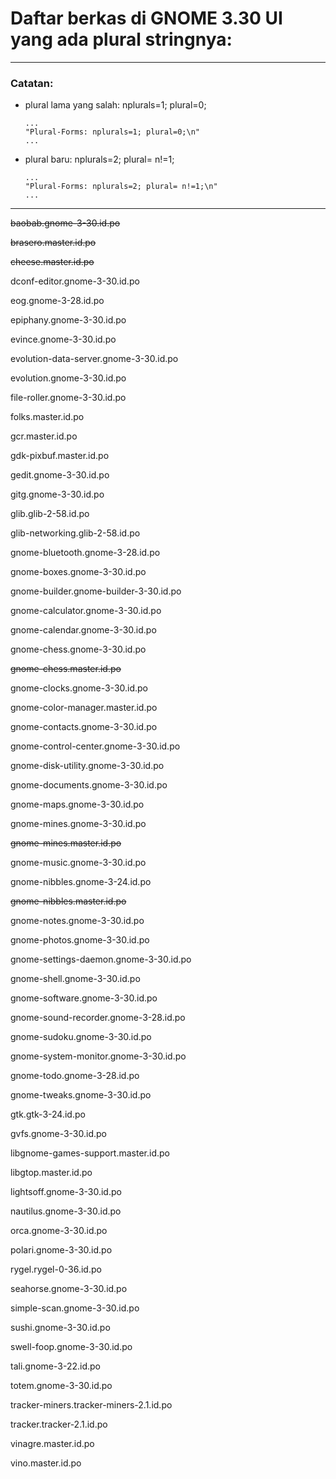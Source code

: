 # Daftar berkas di GNOME 3.30 UI yang ada plural stringnya:

___
### Catatan:

* plural lama yang salah: nplurals=1; plural=0;

	```
	...
	"Plural-Forms: nplurals=1; plural=0;\n"
	...
	```

* plural baru: nplurals=2; plural= n!=1;

	```
	...
	"Plural-Forms: nplurals=2; plural= n!=1;\n"
	...
	```

___

~~baobab.gnome-3-30.id.po~~

~~brasero.master.id.po~~

~~cheese.master.id.po~~

dconf-editor.gnome-3-30.id.po

eog.gnome-3-28.id.po

epiphany.gnome-3-30.id.po

evince.gnome-3-30.id.po

evolution-data-server.gnome-3-30.id.po

evolution.gnome-3-30.id.po

file-roller.gnome-3-30.id.po

folks.master.id.po

gcr.master.id.po

gdk-pixbuf.master.id.po

gedit.gnome-3-30.id.po

gitg.gnome-3-30.id.po

glib.glib-2-58.id.po

glib-networking.glib-2-58.id.po

gnome-bluetooth.gnome-3-28.id.po

gnome-boxes.gnome-3-30.id.po

gnome-builder.gnome-builder-3-30.id.po

gnome-calculator.gnome-3-30.id.po

gnome-calendar.gnome-3-30.id.po

gnome-chess.gnome-3-30.id.po

~~gnome-chess.master.id.po~~

gnome-clocks.gnome-3-30.id.po

gnome-color-manager.master.id.po

gnome-contacts.gnome-3-30.id.po

gnome-control-center.gnome-3-30.id.po

gnome-disk-utility.gnome-3-30.id.po

gnome-documents.gnome-3-30.id.po

gnome-maps.gnome-3-30.id.po

gnome-mines.gnome-3-30.id.po

~~gnome-mines.master.id.po~~

gnome-music.gnome-3-30.id.po

gnome-nibbles.gnome-3-24.id.po

~~gnome-nibbles.master.id.po~~

gnome-notes.gnome-3-30.id.po

gnome-photos.gnome-3-30.id.po

gnome-settings-daemon.gnome-3-30.id.po

gnome-shell.gnome-3-30.id.po

gnome-software.gnome-3-30.id.po

gnome-sound-recorder.gnome-3-28.id.po

gnome-sudoku.gnome-3-30.id.po

gnome-system-monitor.gnome-3-30.id.po

gnome-todo.gnome-3-28.id.po

gnome-tweaks.gnome-3-30.id.po

gtk.gtk-3-24.id.po

gvfs.gnome-3-30.id.po

libgnome-games-support.master.id.po

libgtop.master.id.po

lightsoff.gnome-3-30.id.po

nautilus.gnome-3-30.id.po

orca.gnome-3-30.id.po

polari.gnome-3-30.id.po

rygel.rygel-0-36.id.po

seahorse.gnome-3-30.id.po

simple-scan.gnome-3-30.id.po

sushi.gnome-3-30.id.po

swell-foop.gnome-3-30.id.po

tali.gnome-3-22.id.po

totem.gnome-3-30.id.po

tracker-miners.tracker-miners-2.1.id.po

tracker.tracker-2.1.id.po

vinagre.master.id.po

vino.master.id.po
